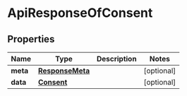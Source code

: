 
# ApiResponseOfConsent

## Properties
Name | Type | Description | Notes
------------ | ------------- | ------------- | -------------
**meta** | [**ResponseMeta**](ResponseMeta.md) |  |  [optional]
**data** | [**Consent**](Consent.md) |  |  [optional]



